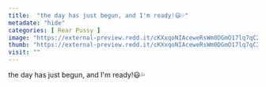 ```yaml
---
title:  "the day has just begun, and I'm ready!😃💦"
metadate: "hide"
categories: [ Rear Pussy ]
image: "https://external-preview.redd.it/cKXxqoNIAceweRsWm0DGmO17lq7qC226ODyQZiEeHpQ.jpg?auto=webp&s=cc6b158862d6d19abfc20e3fb51f1edb5dec547e"
thumb: "https://external-preview.redd.it/cKXxqoNIAceweRsWm0DGmO17lq7qC226ODyQZiEeHpQ.jpg?width=1080&crop=smart&auto=webp&s=bc7deed7a825d55a2e90965da84aacbfba3daa5b"
visit: ""
---
```

the day has just begun, and I'm ready!😃💦
